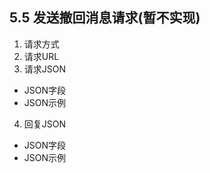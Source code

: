 ## 5.5 发送撤回消息请求(暂不实现) 

1. 请求方式
2. 请求URL 
3. 请求JSON 

* JSON字段
* JSON示例

4. 回复JSON 
* JSON字段
* JSON示例